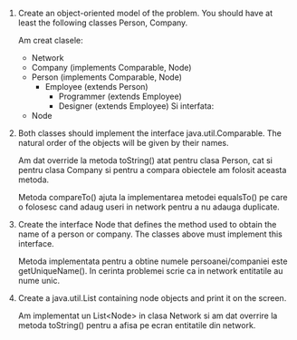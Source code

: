 1. Create an object-oriented model of the problem. You should have at least the following classes Person, Company.

    Am creat clasele:
    - Network 
    - Company (implements Comparable, Node)
    - Person (implements Comparable, Node)
      - Employee (extends Person)
        - Programmer (extends Employee)
        - Designer (extends Employee)
    Si interfata:
    - Node

2. Both classes should implement the interface java.util.Comparable. The natural order of the objects will be given by their names.
    
    Am dat override la metoda toString() atat pentru clasa Person, cat si pentru clasa Company si pentru a compara obiectele am folosit aceasta metoda. 

    Metoda compareTo() ajuta la implementarea metodei equalsTo() pe care o folosesc cand adaug useri in network pentru a nu adauga duplicate.

3. Create the interface Node that defines the method used to obtain the name of a person or company. The classes above must implement this interface.

    Metoda implementata pentru a obtine numele persoanei/companiei este getUniqueName(). In cerinta problemei scrie ca in network entitatile au nume unic.

4. Create a java.util.List containing node objects and print it on the screen.

    Am implementat un List\<Node\> in clasa Network si am dat overrire la metoda toString() pentru a afisa pe ecran entitatile din network.